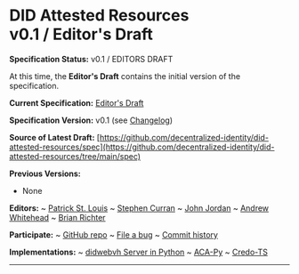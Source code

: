 DID Attested Resources<br>v0.1 / Editor's Draft
==================

**Specification Status:** v0.1 / EDITORS DRAFT

At this time, the **Editor's Draft** contains the initial version of the specification.

**Current Specification:** [Editor's Draft](./)

**Specification Version:** v0.1 (see [Changelog](#did-attested-resources-change-log))

**Source of Latest Draft:**
  [https://github.com/decentralized-identity/did-attested-resources/spec](https://github.com/decentralized-identity/did-attested-resources/tree/main/spec)

**Previous Versions:**
- None

**Editors:**
~ [Patrick St. Louis](https://github.com/PatStLouis)
~ [Stephen Curran](https://github.com/swcurran)
~ [John Jordan](https://github.com/jljordan42)
~ [Andrew Whitehead](https://github.com/andrewwhitehead)
~ [Brian Richter](https://github.com/brianorwhatever)

**Participate:**
~ [GitHub repo](https://github.com/decentralized-identity/did-attested-rsources)
~ [File a bug](https://github.com/decentralized-identity/did-attested-resources/issues)
~ [Commit history](https://github.com/decentralized-identity/did-attested-resources/commits/main)

**Implementations:**
~ [didwebvh Server in Python]
~ [ACA-Py]
~ [Credo-TS]

[ACA-Py]: https://github.com/openwallet-foundation/acapy
[didwebvh Server in Python]: https://github.com/decentralized-identity/trustdidweb-server-py
[Credo-TS]: https://github.com/openwallet-foundation/credo-ts

------------------------------------
